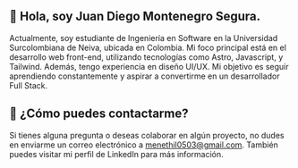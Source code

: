 ## 👋 Hola, soy Juan Diego Montenegro Segura.

Actualmente, soy estudiante de Ingeniería en Software en la Universidad Surcolombiana de Neiva, ubicada en Colombia. Mi foco principal está en el desarrollo web front-end, utilizando tecnologías como Astro, Javascript, y Tailwind. Además, tengo experiencia en diseño UI/UX.
Mi objetivo es seguir aprendiendo constantemente y aspirar a convertirme en un desarrollador Full Stack.

## 🤝 ¿Cómo puedes contactarme?

Si tienes alguna pregunta o deseas colaborar en algún proyecto, no dudes en enviarme un correo electrónico a menethil0503@gmail.com. También puedes visitar mi perfil de LinkedIn para más información.
<!--
**Juanshiu/Juanshiu** is a ✨ _special_ ✨ repository because its `README.md` (this file) appears on your GitHub profile.

Here are some ideas to get you started:

- 🔭 I’m currently working on ...
- 🌱 I’m currently learning ...
- 👯 I’m looking to collaborate on ...
- 🤔 I’m looking for help with ...
- 💬 Ask me about ...
- 📫 How to reach me: ...
- 😄 Pronouns: ...
- ⚡ Fun fact: ...
-->
